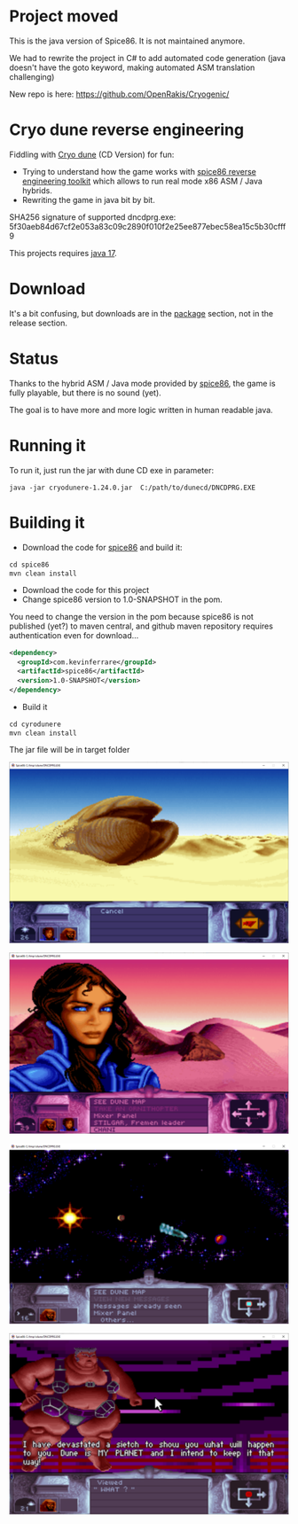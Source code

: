 # Project moved
This is the java version of Spice86. It is not maintained anymore.

We had to rewrite the project in C# to add automated code generation (java doesn't have the goto keyword, making automated ASM translation challenging)

New repo is here: https://github.com/OpenRakis/Cryogenic/

# Cryo dune reverse engineering

Fiddling with [Cryo dune](https://en.wikipedia.org/wiki/Dune_(video_game)) (CD Version) for fun:
 - Trying to understand how the game works with [spice86 reverse engineering toolkit](https://github.com/kevinferrare/spice86) which allows to run real mode x86 ASM / Java hybrids.
 - Rewriting the game in java bit by bit.

SHA256 signature of supported dncdprg.exe: 5f30aeb84d67cf2e053a83c09c2890f010f2e25ee877ebec58ea15c5b30cfff9

This projects requires [java 17](https://www.oracle.com/java/technologies/javase/jdk17-archive-downloads.html).

# Download
It's a bit confusing, but downloads are in the [package](https://github.com/kevinferrare?tab=packages&repo_name=cryodunere) section, not in the release section.

# Status
Thanks to the hybrid ASM / Java mode provided by [spice86](https://github.com/kevinferrare/spice86), the game is fully playable, but there is no sound (yet).

The goal is to have more and more logic written in human readable java.

# Running it
To run it, just run the jar with dune CD exe in parameter:

```
java -jar cryodunere-1.24.0.jar  C:/path/to/dunecd/DNCDPRG.EXE
```

# Building it
 - Download the code for [spice86](https://github.com/kevinferrare/spice86) and build it:

```
cd spice86
mvn clean install
```
 - Download the code for this project
 - Change spice86 version to 1.0-SNAPSHOT in the pom.

You need to change the version in the pom because spice86 is not published (yet?) to maven central, and github maven repository requires authentication even for download...

```xml
<dependency>
  <groupId>com.kevinferrare</groupId>
  <artifactId>spice86</artifactId>
  <version>1.0-SNAPSHOT</version>
</dependency>
```

 - Build it

```
cd cyrodunere
mvn clean install
```

The jar file will be in target folder

![](doc/cryodune_worm.png)

![](doc/cryodune_chani.PNG)

![](doc/cryodune_send_spice.png)

![](doc/cryodune_harkonen.PNG)